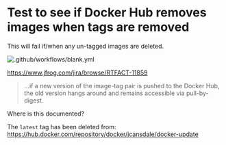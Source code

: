 # Test to see if Docker Hub removes images when tags are removed

This will fail if/when any un-tagged images are deleted.

![.github/workflows/blank.yml](https://github.com/jcansdale/docker-update/workflows/.github/workflows/blank.yml/badge.svg)

https://www.jfrog.com/jira/browse/RTFACT-11859

> ...if a new version of the image-tag pair is pushed to the Docker Hub, the old version hangs around and remains accessible via pull-by-digest.

Where is this documented?

The `latest` tag has been deleted from:
https://hub.docker.com/repository/docker/jcansdale/docker-update

